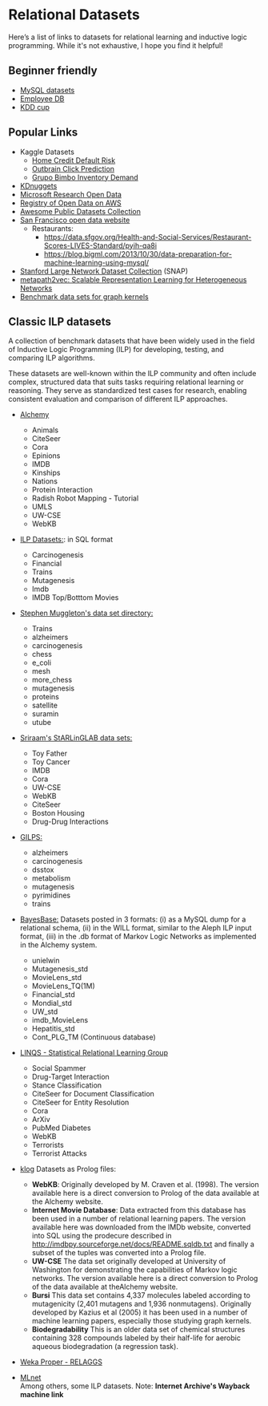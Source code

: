 # Relational Datasets

Here’s a list of links to datasets for relational learning and inductive logic programming. 
While it's not exhaustive, I hope you find it helpful!

## Beginner friendly

- [MySQL datasets](https://dev.mysql.com/doc/index-other.html)
- [Employee DB](https://github.com/datacharmer/test_db)
- [KDD cup](https://www.kaggle.com/c/kdd-cup-2014-predicting-excitement-at-donors-choose/overview)

## Popular Links

* Kaggle Datasets
  - [Home Credit Default Risk](https://www.kaggle.com/c/home-credit-default-risk/data)
  - [Outbrain Click Prediction](https://www.kaggle.com/c/outbrain-click-prediction/data)
  - [Grupo Bimbo Inventory Demand](https://www.kaggle.com/c/grupo-bimbo-inventory-demand)
* [KDnuggets](https://www.kdnuggets.com/datasets)
* [Microsoft Research Open Data](https://msropendata.com/)
* [Registry of Open Data on AWS](https://registry.opendata.aws/)
* [Awesome Public Datasets Collection](https://github.com/awesomedata/awesome-public-datasets)
* [San Francisco open data website](https://datasf.org/opendata/)
  * Restaurants:
    * https://data.sfgov.org/Health-and-Social-Services/Restaurant-Scores-LIVES-Standard/pyih-qa8i
    * https://blog.bigml.com/2013/10/30/data-preparation-for-machine-learning-using-mysql/
* [Stanford Large Network Dataset Collection](http://snap.stanford.edu/data/) (SNAP)
* [metapath2vec: Scalable Representation Learning for Heterogeneous Networks](https://ericdongyx.github.io/metapath2vec/m2v.html)
* [Benchmark data sets for graph kernels](https://ls11-www.cs.tu-dortmund.de/staff/morris/graphkerneldatasets)


## Classic ILP datasets

A collection of benchmark datasets that have been widely used in the field of Inductive Logic Programming (ILP) for developing, testing, and comparing ILP algorithms. 

These datasets are well-known within the ILP community and often include complex, structured data that suits tasks requiring relational learning or reasoning. 
They serve as standardized test cases for research, enabling consistent evaluation and comparison of different ILP approaches.

* [Alchemy](https://alchemy.cs.washington.edu/data/)  
  - Animals
  - CiteSeer
  - Cora
  - Epinions
  - IMDB
  - Kinships
  - Nations
  - Protein Interaction
  - Radish Robot Mapping  - Tutorial
  - UMLS
  - UW-CSE
  - WebKB
  
* [ILP Datasets:](http://kt.ijs.si/janez_kranjc/ilp_datasets/): in SQL format
  - Carcinogenesis
  - Financial
  - Trains
  - Mutagenesis
  - Imdb
  - IMDB Top/Botttom Movies

* [Stephen Muggleton's data set directory:](https://www.doc.ic.ac.uk/~shm/Datasets/)
  - Trains
  - alzheimers	 
  - carcinogenesis	 
  - chess
  - e_coli
  - mesh
  - more_chess
  - mutagenesis
  - proteins
  - satellite
  - suramin
  - utube
  
* [Sriraam's StARLinGLAB data sets:](https://starling.utdallas.edu/datasets/)
  - Toy Father
  - Toy Cancer
  - IMDB
  - Cora
  - UW-CSE
  - WebKB
  - CiteSeer
  - Boston Housing
  - Drug-Drug Interactions
    
* [GILPS:](https://github.com/mdrl/datasets/tree/master/GILPS)
  - alzheimers
  - carcinogenesis
  - dsstox
  - metabolism
  - mutagenesis
  - pyrimidines
  - trains

* [BayesBase:](http://www.cs.sfu.ca/~oschulte/BayesBase/input-output.html) Datasets posted in 3 formats: (i) as a MySQL dump for a relational schema, (ii) in the WILL format, similar to the Aleph ILP input format, (iii) in the .db format of Markov Logic Networks as implemented in the Alchemy system. 
  - unielwin
  - Mutagenesis_std
  - MovieLens_std
  - MovieLens_TQ(1M)
  - Financial_std
  - Mondial_std
  - UW_std
  - imdb_MovieLens
  - Hepatitis_std
  - Cont_PLG_TM (Continuous database)

* [LINQS - Statistical Relational Learning Group](https://linqs.soe.ucsc.edu/data)
  - Social Spammer
  - Drug-Target Interaction 
  - Stance Classification
  - CiteSeer for Document Classification
  - CiteSeer for Entity Resolution
  - Cora
  - ArXiv
  - PubMed Diabetes
  - WebKB
  - Terrorists
  - Terrorist Attacks

* [klog](http://klog.dinfo.unifi.it/datasets.html) Datasets as Prolog files:
  -  **WebKB**: Originally developed by M. Craven et al. (1998). The version available here is a direct conversion to Prolog of the data available at the Alchemy website. 
  - **Internet Movie Database**: Data extracted from this database has been used in a number of relational learning papers. The version available here was downloaded from the IMDb website, converted into SQL using the prodecure described in http://imdbpy.sourceforge.net/docs/README.sqldb.txt and finally a subset of the tuples was converted into a Prolog file. 
  - **UW-CSE** The data set originally developed at University of Washington for demonstrating the capabilities of Markov logic networks. The version available here is a direct conversion to Prolog of the data available at theAlchemy website. 
  - **Bursi** This data set contains 4,337 molecules labeled according to mutagenicity (2,401 mutagens and 1,936 nonmutagens). Originally developed by Kazius et al (2005) it has been used in a number of machine learning papers, especially those studying graph kernels. 
  - **Biodegradability** This is an older data set of chemical structures containing 328 compounds labeled by their half-life for aerobic aqueous biodegradation (a regression task). 

* [Weka Proper - RELAGGS](https://www.cs.waikato.ac.nz/ml/proper/)

* [MLnet](https://web.archive.org/web/20050214172202/http://www.mlnet.org/cgi-bin/mlnetois.pl/?File=datasets.html)  
  Among others, some ILP datasets. Note: **Internet Archive's Wayback machine link**



